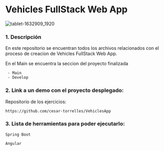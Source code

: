 # Vehicles FullStack Web App

![tablet-1632909_1920]()

### 1. Descripción

En este repositorio se encuentran todos los archivos relacionados con el proceso de creacion de Vehicles FullStack Web App.
 
En el Main se encuentra la seccion del proyecto finalizada
```
 - Main
 - Develop

```

###  2. Link a un demo con el proyecto desplegado:

Repositorio de los ejercicios:
```
https://github.com/cesar-torrelles/VehiclesApp
```
###   3. Lista de herramientas para poder ejecutarlo:
```
Spring Boot

Angular

```
